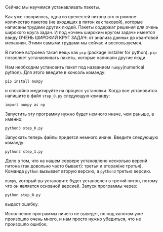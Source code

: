 Сейчас мы научимся устанавливать пакеты.

Как уже говорилось, одна из прелестей питона это огромное количество пакетов (не входящих в питон как таковой), которые написаны трудами других людей. Пакеты содержат решения для очень широкого круга задач. И под 
«очень широким кругом задач» имеется ввиду ОЧЕНЬ ШИРОКИЙ КРУГ ЗАДАЧ: от анализа данных до квантовой механики. Этими самыми трудами мы сейчас и воспользуемся. 

В питоне встроена такая вещь как `pip` (package installer for python). `pip` позволяет устанавливать пакеты, которые написали другие люди.

Нам необходим установить пакет под названием `numpy`(numerical python). Для этого введите в консоль команду:

```
pip install numpy
```

и спокойно медитируйте на процесс установки. Когда все установится напишите в файл `step_0.py` следующую команду:
```
import numpy as np
```

Запустить эту программу нужно будет немного иначе, чем раньше, а именно:
```
python3 step_0.py
```

Запускать теперь файлы придется немного иначе. Введите следующую команду:
```
python3 step_1.py
```

Дело в том, что на нашем сервере установлено несколько версий питона (так довольно часто бывает): третья и вторая(не третья). Команда `python` вызывает вторую версию, а `python3` третью версию. 

`numpy`, который вы установите будет установлен в третий питон, потому что он является основной версией. Запуск программы через:
```
python step_0.py
``` 
выдаст ошибку. 

Исполнение программы ничего не выведет, но под капотом уже произошло очень много, и нам просто нужно убедиться, что не произошло ошибок. 